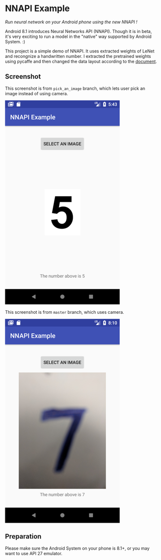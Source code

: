 # NNAPI Example

*Run neural network on your Android phone using the new NNAPI !*

Android 8.1 introduces Neural Networks API (NNAPI). Though it is in beta, it's very exciting to run a model in the "native" way supported by Android System. :)

This project is a simple demo of NNAPI. It uses extracted weights of LeNet and recongnize a handwritten number. I extracted the pretrained weights using pycaffe and then changed the data layout according to the [document](https://developer.android.com/ndk/reference/group___neural_networks.html#gab95e96267e0f955086b87a743dad44ca).

## Screenshot

This screenshot is from `pick_an_image` branch, which lets user pick an image instead of using camera.

![Screenshot1](screenshot_image.png)

This screenshot is from `master` branch, which uses camera.

![Screenshot2](screenshot_camera.png)

## Preparation

Please make sure the Android System on your phone is 8.1+, or you may want to use API 27 emulator.
